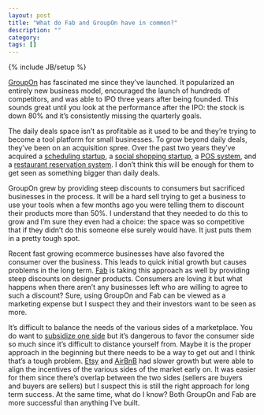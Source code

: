 ```yaml
---
layout: post
title: "What do Fab and GroupOn have in common?"
description: ""
category: 
tags: []
---
```

{% include JB/setup %}
<p>
<a href="http://www.groupon.com/">GroupOn</a> has fascinated me since they’ve launched. It popularized an entirely new business model, encouraged the launch of hundreds of competitors, and was able to IPO three years after being founded. This sounds great until you look at the performance after the IPO: the stock is down 80% and it’s consistently missing the quarterly goals.
</p>

The daily deals space isn’t as profitable as it used to be and they’re trying to become a tool platform for small businesses. To grow beyond daily deals, they’ve been on an acquisition spree. Over the past two years they’ve acquired a <a href="http://techcrunch.com/2011/12/07/groupon-debuts-scheduler-to-streamline-online-bookings-for-merchants-consumers/">scheduling startup</a>, a <a href="http://techcrunch.com/2012/01/20/groupon-buys-social-shopping-platform-mertado-to-bolster-groupon-goods/">social shopping startup</a>, a <a href="http://www.breadcrumbpos.com/">POS system</a>, and a <a href="http://savored.com/">restaurant reservation system</a>. I don’t think this will be enough for them to get seen as something bigger than daily deals.

GroupOn grew by providing steep discounts to consumers but sacrificed businesses in the process. It will be a hard sell trying to get a business to use your tools when a few months ago you were telling them to discount their products more than 50%. I understand that they needed to do this to grow and I’m sure they even had a choice: the space was so competitive that if they didn’t do this someone else surely would have. It just puts them in a pretty tough spot.

Recent fast growing ecommerce businesses have also favored the consumer over the business. This leads to quick initial growth but causes problems in the long term. <a href="http://fab.com/">Fab</a> is taking this approach as well by providing steep discounts on designer products. Consumers are loving it but what happens when there aren’t any businesses left who are willing to agree to such a discount? Sure, using GroupOn and Fab can be viewed as a marketing expense but I suspect they and their investors want to be seen as more.

It’s difficult to balance the needs of the various sides of a marketplace. You do want to <a href="http://hbr.org/2006/10/strategies-for-two-sided-markets/ar/1">subsidize one side</a> but it’s dangerous to favor the consumer side so much since it’s difficult to distance yourself from. Maybe it is the proper approach in the beginning but there needs to be a way to get out and I think that’s a tough problem. <a href="http://www.etsy.com/">Etsy</a> and <a href="https://www.airbnb.com/">AirBnB</a> had slower growth but were able to align the incentives of the various sides of the market early on. It was easier for them since there’s overlap between the two sides (sellers are buyers and buyers are sellers) but I suspect this is still the right approach for long term success. At the same time, what do I know? Both GroupOn and Fab are more successful than anything I’ve built.
